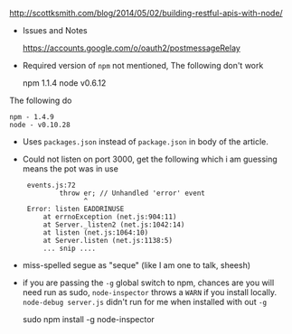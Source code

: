 http://scottksmith.com/blog/2014/05/02/building-restful-apis-with-node/


* Issues and Notes

  https://accounts.google.com/o/oauth2/postmessageRelay

- Required version of `npm` not mentioned, The following don't work

    npm 1.1.4
    node v0.6.12

The following do

    npm - 1.4.9
    node - v0.10.28

- Uses `packages.json` instead of `package.json` in body of the article.

- Could not listen on port 3000, get the following which i am guessing
  means the pot was in use

       events.js:72
               throw er; // Unhandled 'error' event
                     ^
       Error: listen EADDRINUSE
           at errnoException (net.js:904:11)
           at Server._listen2 (net.js:1042:14)
           at listen (net.js:1064:10)
           at Server.listen (net.js:1138:5)
           ... snip ....

- miss-spelled segue as "seque" (like I am one to talk, sheesh)

- if you are passing the `-g` global switch to npm, chances are you
  will need run as sudo, `node-inspector` throws a `WARN` if you
  install locally. `node-debug server.js` didn't run for me when
  installed with out `-g`

    sudo npm install -g node-inspector
